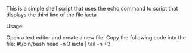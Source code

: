 This is a simple shell script that uses the echo command to script that displays the third line of the file iacta

Usage:

Open a text editor and create a new file.
Copy the following code into the file:
#!/bin/bash
head -n 3 iacta | tail -n +3
